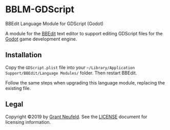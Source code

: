 # BBLM-GDScript
BBEdit Language Module for GDScript (Godot)

A module for the [BBEdit](https://www.barebones.com/products/bbedit/) text editor to support editing GDScript files for the [Godot](https://godotengine.org/) game development engine.

## Installation

Copy the `GDScript.plist` file into your `~/Library/Application Support/BBEdit/Language Modules/` folder.
Then restart BBEdit.

Follow the same steps when upgrading this language module, replacing the existing file.

## Legal

Copyright ©2019 by [Grant Neufeld](https://github.com/grantneufeld).
See the [LICENSE](LICENSE) document for licensing information.
